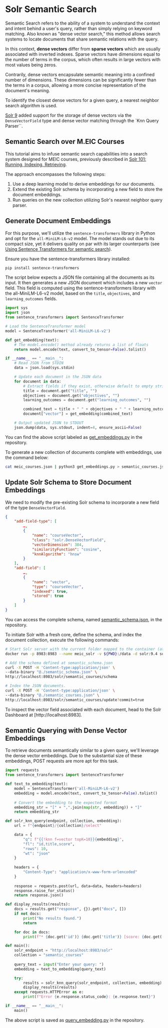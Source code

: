 # Solr Semantic Search

Semantic Search refers to the ability of a system to understand the context and intent behind a user's query, rather than simply relying on keyword matching. Also known as "dense vector search," this method allows search systems to locate documents that share semantic relations with the query.

In this context, **dense vectors** differ from **sparse vectors** which are usually associated with inverted indexes. Sparse vectors have dimensions equal to the number of terms in the corpus, which often results in large vectors with most values being zeros.

Contrarily, dense vectors encapsulate semantic meaning into a confined number of dimensions. These dimensions can be significantly fewer than the terms in a corpus, allowing a more concise representation of the document's meaning.

To identify the closest dense vectors for a given query, a nearest neighbor search algorithm is used.

[Solr 9](https://solr.apache.org/guide/solr/9_4/query-guide/dense-vector-search.html) added support for the storage of dense vectors via the `DenseVectorField` type and dense vector matching through the `Knn Query Parser``.


## Semantic Search over M.EIC Courses

This tutorial aims to infuse semantic search capabilities into a search system designed for MEIC courses, previously described in [Solr 101: Running, Indexing, Retrieving](../05-solr).

The approach encompasses the following steps:

1. Use a deep learning model to derive embeddings for our documents.
2. Extend the existing Solr schema by incorporating a new field to store the document embeddings.
3. Run queries on the new collection utilizing Solr's nearest neighbor query parser.


## Generate Document Embeddings

For this purpose, we'll utilize the `sentence-transformers` library in Python and opt for the `all-MiniLM-L6-v2` model. The model stands out due to its compact size, yet it delivers quality on par with its larger counterparts (see [Using Sentence Transformers for semantic search](https://huggingface.co/spaces/sentence-transformers/embeddings-semantic-search)).

Ensure you have the sentence-transformers library installed:

```bash
pip install sentence-transformers
```

The script below expects a JSON file containing all the documents as its input. It then generates a new JSON document which includes a new `vector` field. This field is computed using the sentence-transformers library with the all-MiniLM-L6-v2 model, based on the `title`, `objectives`, and `learning_outcomes` fields.

```python
import sys
import json
from sentence_transformers import SentenceTransformer

# Load the SentenceTransformer model
model = SentenceTransformer('all-MiniLM-L6-v2')

def get_embedding(text):
    # The model.encode() method already returns a list of floats
    return model.encode(text, convert_to_tensor=False).tolist()

if __name__ == "__main__":
    # Read JSON from STDIN
    data = json.load(sys.stdin)

    # Update each document in the JSON data
    for document in data:
        # Extract fields if they exist, otherwise default to empty strings
        title = document.get("title", "")
        objectives = document.get("objectives", "")
        learning_outcomes = document.get("learning_outcomes", "")

        combined_text = title + " " + objectives + " " + learning_outcomes
        document["vector"] = get_embedding(combined_text)

    # Output updated JSON to STDOUT
    json.dump(data, sys.stdout, indent=4, ensure_ascii=False)
```

You can find the above script labeled as [get_embeddings.py](get_embeddings.py) in the repository.

To generate a new collection of documents complete with embeddings, use the command below:

```bash
cat meic_courses.json | python3 get_embeddings.py > semantic_courses.json
```


## Update Solr Schema to Store Document Embeddings

We need to modify the pre-existing Solr schema to incorporate a new field of the type `DenseVectorField`.

```json
{
    "add-field-type": [
        …,
        {
            "name": "courseVector",
            "class": "solr.DenseVectorField",
            "vectorDimension": 384,
            "similarityFunction": "cosine",
            "knnAlgorithm": "hnsw"
        }
    ],
    "add-field": [
        …,
        {
            "name": "vector",
            "type": "courseVector",
            "indexed": true,
            "stored": true
        }
    ]
}
```

You can access the complete schema, named [semantic_schema.json](semantic_schema.json), in the repository.

To initiate Solr with a fresh core, define the schema, and index the document collection, execute the following commands:

```bash
# Start Solr server with the current folder mapped to the container (at /data) and pre-create a core.
docker run -p 8983:8983 --name meic_solr -v ${PWD}:/data -d solr:9.4 solr-precreate semantic_courses

# Add the schema defined at semantic_schema.json
curl -X POST -H 'Content-type:application/json' \
--data-binary "@./semantic_schema.json" \
http://localhost:8983/solr/semantic_courses/schema

# Index the JSON documents.
curl -X POST -H 'Content-type:application/json' \
--data-binary "@./semantic_courses.json" \
http://localhost:8983/solr/semantic_courses/update?commit=true
```

To inspect the vector field associated with each document, head to the Solr Dashboard at [http://localhost:8983].


## Semantic Querying with Dense Vector Embeddings 

To retrieve documents semantically similar to a given query, we'll leverage the dense vector embeddings. Due to the substantial size of these embeddings, POST requests are more apt for this task.

```python
import requests
from sentence_transformers import SentenceTransformer

def text_to_embedding(text):
    model = SentenceTransformer('all-MiniLM-L6-v2')
    embedding = model.encode(text, convert_to_tensor=False).tolist()
    
    # Convert the embedding to the expected format
    embedding_str = "[" + ",".join(map(str, embedding)) + "]"
    return embedding_str

def solr_knn_query(endpoint, collection, embedding):
    url = f"{endpoint}/{collection}/select"

    data = {
        "q": f"{{!knn f=vector topK=10}}{embedding}",
        "fl": "id,title,score",
        "rows": 10,
        "wt": "json"
    }
    
    headers = {
        "Content-Type": "application/x-www-form-urlencoded"
    }
    
    response = requests.post(url, data=data, headers=headers)
    response.raise_for_status()
    return response.json()

def display_results(results):
    docs = results.get("response", {}).get("docs", [])
    if not docs:
        print("No results found.")
        return

    for doc in docs:
        print(f"* {doc.get('id')} {doc.get('title')} [score: {doc.get('score'):.2f}]")

def main():
    solr_endpoint = "http://localhost:8983/solr"
    collection = "semantic_courses"
    
    query_text = input("Enter your query: ")
    embedding = text_to_embedding(query_text)

    try:
        results = solr_knn_query(solr_endpoint, collection, embedding)
        display_results(results)
    except requests.HTTPError as e:
        print(f"Error {e.response.status_code}: {e.response.text}")

if __name__ == "__main__":
    main()
```

The above script is saved as [query_embedding.py](query_embedding.py) in the repository.
